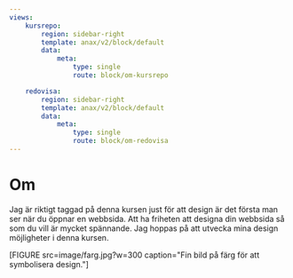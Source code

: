 ```yaml
---
views:
    kursrepo:
        region: sidebar-right
        template: anax/v2/block/default
        data:
            meta:
                type: single
                route: block/om-kursrepo

    redovisa:
        region: sidebar-right
        template: anax/v2/block/default
        data:
            meta:
                type: single
                route: block/om-redovisa
---
```

Om
=========================

Jag är riktigt taggad på denna kursen just för att design är det första man ser när du öppnar en webbsida.
Att ha friheten att designa din webbsida så som du vill är mycket spännande.
Jag hoppas på att utvecka mina design möjligheter i denna kursen.


[FIGURE src=image/farg.jpg?w=300 caption="Fin bild på färg för att symbolisera design."]
